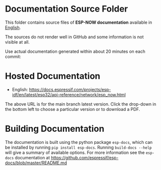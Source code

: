 # Documentation Source Folder

This folder contains source files of **ESP-NOW documentation** available in [English](https://docs.espressif.com/projects/esp-idf/en/latest/esp32/api-reference/network/esp_now.html).

The sources do not render well in GitHub and some information is not visible at all.

Use actual documentation generated within about 20 minutes on each commit:

# Hosted Documentation

* English: https://docs.espressif.com/projects/esp-idf/en/latest/esp32/api-reference/network/esp_now.html

The above URL is for the main branch latest version. Click the drop-down in the bottom left to choose a particular version or to download a PDF.

# Building Documentation

The documentation is built using the python package `esp-docs`, which can be installed by running `pip install esp-docs`. Running `build-docs --help` will give a summary of available options. For more information see the `esp-docs` documentation at https://github.com/espressif/esp-docs/blob/master/README.md
